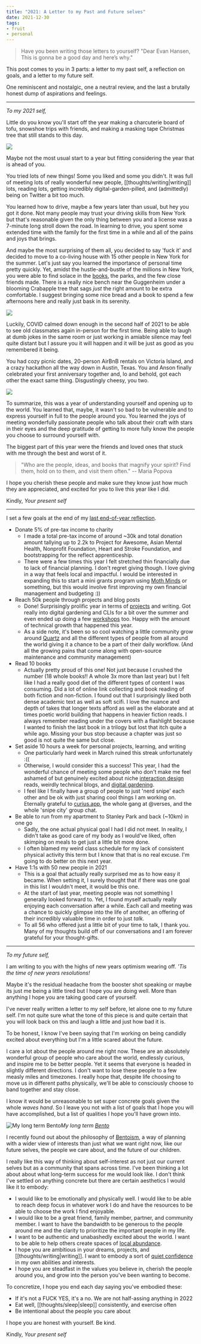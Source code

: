 ```yaml
---
title: "2021: A Letter to my Past and Future selves"
date: 2021-12-30
tags:
- fruit
- personal
---
```


> Have you been writing those letters to yourself?
> "Dear Evan Hansen, This is gonna be a good day and here’s why."

This post comes to you in 3 parts: a letter to my past self, a reflection on goals, and a letter to my future self.

One reminiscent and nostalgic, one a neutral review, and the last a brutally honest dump of aspirations and feelings.

---

*To my 2021 self,*

Little do you know you'll start off the year making a charcuterie board of tofu, snowshoe trips with friends, and making a masking tape Christmas tree that still stands to this day.

![](/thoughts/images/2021-collage-1.png)

Maybe not the most usual start to a year but fitting considering the year that is ahead of you.

You tried lots of new things! Some you liked and some you didn't. It was full of meeting lots of really wonderful new people, [[thoughts/writing|writing]] lots, reading lots, getting incredibly digital-garden-pilled, and (admittedly) being on Twitter a bit too much. 

You learned how to drive, maybe a few years later than usual, but hey you got it done. Not many people may trust your driving skills from New York but that's reasonable given the only thing between you and a license was a 7-minute long stroll down the road. In learning to drive, you spent some extended time with the family for the first time in a while and all of the pains and joys that brings.

And maybe the most surprising of them all, you decided to say 'fuck it' and decided to move to a co-living house with 15 other people in New York for the summer. Let's just say you learned the importance of personal time pretty quickly. Yet, amidst the hustle-and-bustle of the millions in New York, you were able to find solace in the [books](/books), the parks, and the few close friends made. There is a really nice bench near the Guggenheim under a blooming Crabapple tree that sags *just* the right amount to be extra comfortable. I suggest bringing some nice bread and a book to spend a few afternoons here and really just bask in its serenity.

![](/thoughts/images/2021-collage-2.png)

Luckily, COVID calmed down enough in the second half of 2021 to be able to see old classmates again in-person for the first time. Being able to laugh at dumb jokes in the same room or just working in amiable silence may feel quite distant but I assure you it will happen and it will be just as good as you remembered it being.

You had cozy picnic dates, 20-person AirBnB rentals on Victoria Island, and a crazy hackathon all the way down in Austin, Texas. You and Anson finally celebrated your first anniversary together and, lo and behold, got each other the exact same thing. Disgustingly cheesy, you two.

![](/thoughts/images/2021-collage-3.png)

To summarize, this was a year of understanding yourself and opening up to the world. You learned that, maybe, it wasn't so bad to be vulnerable and to express yourself in full to the people around you. You learned the joys of meeting wonderfully passionate people who talk about their craft with stars in their eyes and the deep gratitude of getting to more fully know the people you choose to surround yourself with.

The biggest part of this year were the friends and loved ones that stuck with me through the best and worst of it.

> "Who are the people, ideas, and books that magnify your spirit? Find them, hold on to them, and visit them often." -- Maria Popova

I hope you cherish these people and make sure they know just how much they are appreciated, and excited for you to live this year like I did.

Kindly,
*Your present self*

---

I set a few goals at the end of my [last end-of-year reflection](posts/2020.md).

- Donate 5% of pre-tax income to charity
	- I made a total pre-tax income of around ~30k and total donation amount tallying up to 2.2k to Project for Awesome, Asian Mental Health, Nonprofit Foundation, Heart and Stroke Foundation, and bootstrapping for the reflect apprenticeship.
	- There were a few times this year I felt stretched thin financially due to lack of financial planning. I don't regret giving though. I love giving in a way that feels local and impactful. I would be interested in expanding this to start a mini grants program using [Moth Minds](https://www.mothminds.com/) or something, but this would involve first improving my own financial management and budgeting :))
- Reach 50k people through projects and blog posts
	- Done! Surprisingly prolific year in terms of [projects](thoughts/Projects.md) and writing. Got really into digital gardening and CLIs for a bit over the summer and even ended up doing a few [workshops](https://www.youtube.com/watch?v=1PFXBpJjjoc) too. Happy with the amount of technical growth that happened this year.
	- As a side note, it's been so so cool watching a little community grow around [Quartz](https://github.com/jackyzha0/quartz/network/members) and all the different types of people from all around the world giving it a chance to be a part of their daily workflow. (And all the growing pains that come along with open-source maintenance and community management)
- Read 10 books
	- Actually pretty proud of this one! Not just because I crushed the number (18 whole books!! A whole 3x more than last year) but I felt like I had a really good diet of the different types of content I was consuming. Did a lot of online link collecting and book reading of both fiction and non-fiction. I found out that I surprisingly liked both dense academic text as well as soft scifi. I love the nuance and depth of takes that longer texts afford as well as the elaborate and at times poetic world building that happens in heavier fiction reads. I always remember reading under the covers with a flashlight because I wanted to finish the last book in a trilogy but lost that itch quite a while ago. Missing your bus stop because a chapter was just so good is not quite the same but close.
- Set aside 10 hours a week for personal projects, learning, and writing
	- One particularly hard week in March ruined this streak unfortunately :((
	- Otherwise, I would consider this a success! This year, I had the wonderful chance of meeting some people who don't make me feel ashamed of but genuinely excited about niche [interaction design](thoughts/interaction%20design.md) reads, weirdly technical blogs, and [digital gardening](posts/networked-thought.md).
	- I feel like I finally have a group of people to just 'nerd snipe' each other and be ok with just sharing cool things I am working on. Eternally grateful to [curius.app](https://curius.app/), the whole gang at @verses, and the whole 'snipe city' group chat.
- Be able to run from my apartment to Stanley Park and back (~10km) in one go
	- Sadly, the one actual physical goal I had I did not meet. In reality, I didn't take as good care of my body as I would've liked, often skimping on meals to get just a little bit more done.
	- I often blamed my weird class schedule for my lack of consistent physical activity this term but I know that that is no real excuse. I'm going to do better on this next year.
- Have 1:1s with 50 new people in 2021
	- This is a goal that actually really surprised me as to how easy it became. When setting it, I surely thought that if there was one goal in this list I wouldn't meet, it would be this one. 
	- At the start of last year, meeting people was not something I generally looked forward to. Yet, I found myself actually really enjoying each conversation after a while. Each call and meeting was a chance to quickly glimpse into the life of another, an offering of their incredibly valuable time in order to just *talk.*
	- To all 56 who offered just a little bit of your time to talk, I thank you. Many of my thoughts build off of our conversations and I am forever grateful for your thought-gifts.

---

*To my future self,*

I am writing to you with the highs of new years optimism wearing off. *'Tis the time of new years resolutions!*

Maybe it's the residual headache from the booster shot speaking or maybe its just me being a little tired but I hope you are doing well. More than anything I hope you are taking good care of yourself.

I've never really written a letter to my self before, let alone one to my future self. I'm not quite sure what the tone of this piece is and quite certain that you will look back on this and laugh a little and just how bad it is.

To be honest, I know I've been saying that I'm working on being candidly excited about everything but I'm a little scared about the future.

I care a lot about the people around me right now. These are an absolutely wonderful group of people who care about the world, endlessly curious, and inspire me to be better people. Yet it seems that everyone is headed in slightly different directions. I don't want to lose these people to a few measly miles and timezones. I really hope that, despite life choosing to move us in different paths physically, we'll be able to consciously choose to band together and stay close.

I know it would be unreasonable to set super concrete goals given the whole *waves hand*. So I leave you not with a list of goals that I hope you will have accomplished, but a list of qualities I hope you'll have grown into.

![My long term Bento](/thoughts/images/long%20term%20bento.png)*My long term [Bento](https://bentoism.org/)*

I recently found out about the philosophy of [Bentoism](thoughts/Bentoism.md), a way of planning with a wider view of interests than just what we want right now, like our future selves, the people we care about, and the future of our children.

I really like this way of thinking about self-interest as not just our current selves but as a community that spans across time. I've been thinking a lot about about what long-term success for me would look like. I don't think I've settled on anything concrete but there are certain aesthetics I would like it to embody:

- I would like to be emotionally and physically well. I would like to be able to reach deep focus in whatever work I do and have the resources to be able to choose the work I find enjoyable.
- I would like to be a great friend, family member, partner, and community member. I want to have the bandwidth to be generous to the people around me and the clarity to prioritize the important people in my life.
- I want to be authentic and unabashedly excited about the world. I want to be able to help others create spaces of [local abundance](thoughts/play.md).
- I hope you are ambitious in your dreams, projects, and [[thoughts/writing|writing]]. I want to embody a sort of [quiet confidence](https://www.spencerchang.me/experiments/100posts/quiet-confidence/) in my own abilities and interests.
- I hope you are steadfast in the values you believe in, cherish the people around you, and grow into the person you've been wanting to become.

To concretize, I hope you end each day saying you've embodied these:
- If it's not a FUCK YES, it's a no. We are not half-assing anything in 2022
- Eat well, [[thoughts/sleep|sleep]] consistently, and exercise often
- Be intentional about the people you care about

I hope you are honest with yourself. Be kind.

Kindly,
*Your present self*